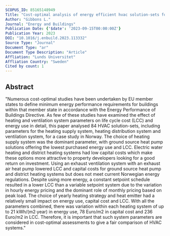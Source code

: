 ```yaml
---
SCOPUS_ID: 85165148949
Title: "Cost-optimal analysis of energy efficient hvac solution-sets for low-energy apartment buildings"
Author: "Gibbons L."
Journal: "Energy and Buildings"
Publication Date: {'$date': '2023-09-15T00:00:00Z'}
Publication Year: 2023
DOI: "10.1016/j.enbuild.2023.113332"
Source Type: "Journal"
Document Type: "ar"
Document Type Description: "Article"
Affliation: "Lunds Universitet"
Affliation Country: "Sweden"
Cited by count: 1
---
```


## Abstract
"Numerous cost-optimal studies have been undertaken by EU member states to define minimum energy performance requirements for buildings within that member state in accordance with the Energy Performance of Buildings Directive. As few of these studies have examined the effect of heating and ventilation system parameters on life cycle cost (LCC) and energy use in detail, this paper analysed 84 HVAC solution-sets, including parameters for the heating supply system, heating distribution system and ventilation system, for a case study in Norway. The choice of heating supply system was the dominant parameter, with ground source heat pump solutions offering the lowest purchased energy use and LCC. Electric water heating and district heating systems had low capital costs which make these options more attractive to property developers looking for a good return on investment. Using an exhaust ventilation system with an exhaust air heat pump lowered LCC and capital costs for ground source heat pump and district heating systems but does not meet current Norwegian energy regulations. Despite using more energy, a constant setpoint schedule resulted in a lower LCC than a variable setpoint system due to the variation in hourly energy pricing and the dominant role of monthly pricing based on peak load. The choice of yearly heating strategy and heat emitter had a relatively small impact on energy use, capital cost and LCC. With all the parameters combined, there was variation within each heating system of up to 21 kWh/(m2∙year) in energy use, 78 Euro/m2 in capital cost and 236 Euro/m2 in LCC. Therefore, it is important that such system parameters are considered in cost-optimal assessments to give a fair comparison of HVAC systems."
